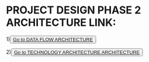 # **PROJECT DESIGN PHASE 2 ARCHITECTURE LINK:**
1)<button>
   <a href="https://app.mural.co/t/gogul8628/m/gogul8628/1664889846692/5ba1e200cd6b92d433ad44109fc8103d60dacf1b?sender=u22f91ee78dcda11de8422080"> Go to DATA FLOW ARCHITECTURE </a>
</button>

2)<button>
   <a href=" https://www.edrawmax.com/online/share.html?code=3ab9fb9a479911ed9f4f0a54be41f961"> Go to TECHNOLOGY ARCHITECTURE ARCHITECTURE </a>
</button>
